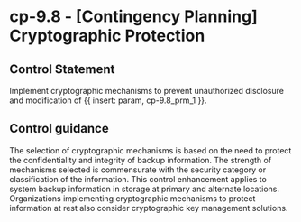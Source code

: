 # cp-9.8 - \[Contingency Planning\] Cryptographic Protection

## Control Statement

Implement cryptographic mechanisms to prevent unauthorized disclosure and modification of {{ insert: param, cp-9.8_prm_1 }}.

## Control guidance

The selection of cryptographic mechanisms is based on the need to protect the confidentiality and integrity of backup information. The strength of mechanisms selected is commensurate with the security category or classification of the information. This control enhancement applies to system backup information in storage at primary and alternate locations. Organizations implementing cryptographic mechanisms to protect information at rest also consider cryptographic key management solutions.
